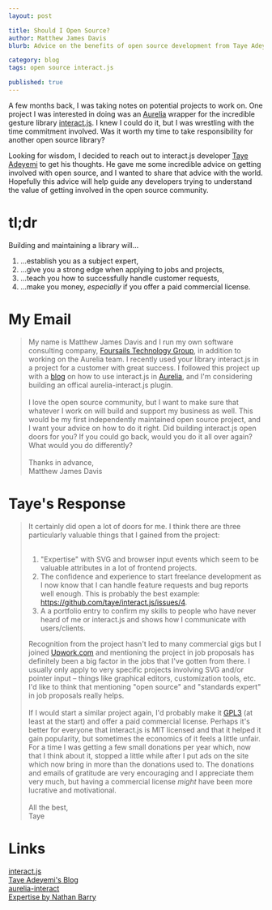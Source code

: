 ```yaml
---
layout: post

title: Should I Open Source?
author: Matthew James Davis
blurb: Advice on the benefits of open source development from Taye Adeyemi, creator of interact.js.

category: blog
tags: open source interact.js

published: true
---
```


A few months back, I was taking notes on potential projects to work on. One project I was interested in doing was an [Aurelia](http://aurelia.io/) wrapper for the incredible gesture library [interact.js](http://interact.js.io/). I knew I could do it, but I was wrestling with the time commitment involved. Was it worth my time to take responsibility for another open source library? 

Looking for wisdom, I decided to reach out to interact.js developer [Taye Adeyemi](http://taye.me/) to get his thoughts. He gave me some incredible advice on getting involved with open source, and I wanted to share that advice with the world. Hopefully this advice will help guide any developers trying to understand the value of getting involved in the open source community.

# tl;dr

Building and maintaining a library will...

1. ...establish you as a subject expert,
2. ...give you a strong edge when applying to jobs and projects,
3. ...teach you how to successfully handle customer requests,
4. ...make you money, *especially* if you offer a paid commercial license.

# My Email

<blockquote class="email">
My name is Matthew James Davis and I run my own software consulting company, <a href="http://foursails.co/">Foursails Technology Group</a>, in addition to working on the Aurelia team. I recently used your library interact.js in a project for a customer with great success. I followed this project up with a <a href="http://davismj.me/blog/aurelia-drag-and-drop/">blog</a> on how to use interact.js in <a href="http://aurelia.io/">Aurelia</a>, and I'm considering building an offical aurelia-interact.js plugin.<br />
<br />
I love the open source community, but I want to make sure that whatever I work on will build and support my business as well. This would be my first independently maintained open source project, and I want your advice on how to do it right. Did building interact.js open doors for you? If you could go back, would you do it all over again? What would you do differently?<br />
<br />
Thanks in advance,<br />
Matthew James Davis<br />
</blockquote>

# Taye's Response

<blockquote class="email">
It certainly did open a lot of doors for me. I think there are three particularly valuable things that I gained from the project:<br />
<br />
<ol>
  <li>"Expertise" with SVG and browser input events which seem to be valuable attributes in a lot of frontend projects.</li>
  <li>The confidence and experience to start freelance development as I now know that I can handle feature requests and bug reports well enough. This is probably the best example: <a href="https://github.com/taye/interact.js/issues/4">https://github.com/taye/interact.js/issues/4</a>.</li>
  <li>A a portfolio entry to confirm my skills to people who have never heard of me or interact.js and shows how I communicate with users/clients.</li>
</ol>
Recognition from the project hasn't led to many commercial gigs but I joined <a href="http://upwork.com/">Upwork.com</a> and mentioning the project in job proposals has definitely been a big factor in the jobs that I've gotten from there. I usually only apply to very specific projects involving SVG and/or pointer input – things like graphical editors, customization tools, etc. I'd like to think that mentioning "open source" and "standards expert" in job proposals really helps.<br />
<br />
If I would start a similar project again, I'd probably make it <a href="https://www.gnu.org/licenses/gpl-3.0.en.html">GPL3</a> (at least at the start) and offer a paid commercial license. Perhaps it's better for everyone that interact.js is MIT licensed and that it helped it gain popularity, but sometimes the economics of it feels a little unfair. For a time I was getting a few small donations per year which, now that I think about it, stopped a little while after I put ads on the site which now bring in more than the donations used to. The donations and emails of gratitude are very encouraging and I appreciate them very much, but having a commercial license <i>might</i> have been more lucrative and motivational.<br />
<br />
All the best,<br />
Taye<br />
</blockquote>

# Links

[interact.js](interact.js.io)<br />
[Taye Adeyemi's Blog](http://taye.me/)<br />
[aurelia-interact](https://github.com/eriklieben/aurelia-interact.js)<br />
[Expertise by Nathan Barry](https://www.smashingmagazine.com/2013/06/how-to-launch-anything/#expertise)<br />